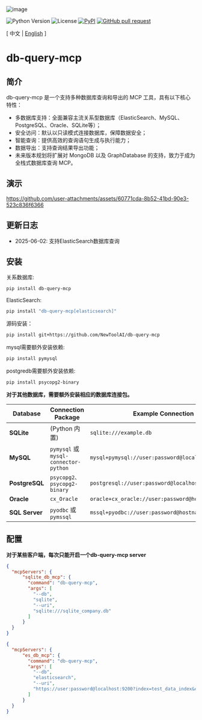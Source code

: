 ![image](logo.png)

![Python Version](https://img.shields.io/badge/python-3.10+-aff.svg)
![License](https://img.shields.io/badge/license-Apache%202-dfd.svg)
[![PyPI](https://img.shields.io/pypi/v/db-query-mcp)](https://pypi.org/project/db-query-mcp/)
[![GitHub pull request](https://img.shields.io/badge/PRs-welcome-blue)](https://github.com/Shulin-Zhang/db-query-mcp/pulls)

\[ 中文 | [English](README.md) \]

# db-query-mcp

## 简介
db-query-mcp 是一个支持多种数据库查询和导出的 MCP 工具，具有以下核心特性：

- ​多数据库支持​：全面兼容主流关系型数据库（ElasticSearch、MySQL、PostgreSQL、Oracle、SQLite等）；
- 安全访问​：默认以只读模式连接数据库，保障数据安全；
- 智能查询​：提供高效的查询语句生成与执行能力；
- ​数据导出​：支持查询结果导出功能；
- 未来版本规划将扩展对 MongoDB 以及 GraphDatabase 的支持，致力于成为全栈式数据库查询 MCP。

## 演示
https://github.com/user-attachments/assets/60771cda-8b52-41bd-90e3-523c836f6366

## 更新日志

- 2025-06-02: 支持ElasticSearch数据库查询

## 安装

关系数据库:
```bash
pip install db-query-mcp
```

ElasticSearch:
```bash
pip install "db-query-mcp[elasticsearch]"
```

源码安装：
```bash
pip install git+https://github.com/NewToolAI/db-query-mcp
```

mysql需要额外安装依赖:
```bash
pip install pymysql
```

postgredb需要额外安装依赖:
```bash
pip install psycopg2-binary
```

**对于其他数据库，需要额外安装相应的数据库连接包。**

| Database    | Connection Package       | Example Connection String |
|-------------|--------------------------|--------------------------|
| **SQLite**  | (Python 内置) | `sqlite:///example.db` |
| **MySQL**   | `pymysql` 或 `mysql-connector-python` | `mysql+pymysql://user:password@localhost/dbname` |
| **PostgreSQL** | `psycopg2、psycopg2-binary` | `postgresql://user:password@localhost:5432/dbname` |
| **Oracle**  | `cx_Oracle` | `oracle+cx_oracle://user:password@hostname:1521/sidname` |
| **SQL Server** | `pyodbc` 或 `pymssql` | `mssql+pyodbc://user:password@hostname/dbname`    |

## 配置

**对于某些客户端，每次只能开启一个db-query-mcp server**

```json
{
  "mcpServers": {
      "sqlite_db_mcp": {
        "command": "db-query-mcp",
        "args": [
          "--db",
          "sqlite",
          "--uri", 
          "sqlite:///sqlite_company.db"
        ]
      }
  }
}
```

```json
{
  "mcpServers": {
      "es_db_mcp": {
        "command": "db-query-mcp",
        "args": [
          "--db",
          "elasticsearch",
          "--uri", 
          "https://user:password@localhost:9200?index=test_data_index&ca_certs=/home/user/http_ca.crt"
        ]
      }
  }
}
```
